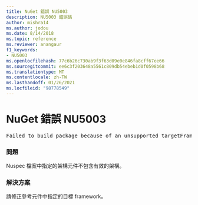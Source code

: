 ```yaml
---
title: NuGet 錯誤 NU5003
description: NU5003 錯誤碼
author: mishra14
ms.author: jodou
ms.date: 8/14/2018
ms.topic: reference
ms.reviewer: anangaur
f1_keywords:
- NU5003
ms.openlocfilehash: 77c6b26c730ab9f3f63d09e0e846fa8cff67ee66
ms.sourcegitcommit: ee6c3f203648a5561c809db54ebeb1d0f0598b68
ms.translationtype: MT
ms.contentlocale: zh-TW
ms.lasthandoff: 01/26/2021
ms.locfileid: "98778549"
---
```

# <a name="nuget-error-nu5003"></a>NuGet 錯誤 NU5003
<pre>Failed to build package because of an unsupported targetFramework value on 'System.Net'.</pre>

### <a name="issue"></a>問題

Nuspec 檔案中指定的架構元件不包含有效的架構。


### <a name="solution"></a>解決方案

請修正參考元件中指定的目標 framework。

